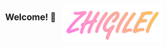 <p align="right">
  <a href="https://www.zhigilei.com/" target="_blank">
    <img align="right" src="https://raw.githubusercontent.com/vasilzhigilei/Zhigilei/master/assets/images/zhigilei.png">
  </a>
</p>
<h1>Welcome! 👋</h1>
<!--
Feel free to visit my personal website by clicking on the image to the right ⟶
<!--
---

<h2>Statistics</h2>
<p align="center">
  <a href="https://github.com/vasilzhigilei" target="_blank">
    <img align="center" src="https://github-readme-stats.vercel.app/api/top-langs/?username=vasilzhigilei&hide=javascript,html,css&langs_count=9&layout=compact&theme=radical" />
  </a>
  <a href="https://github.com/vasilzhigilei" target="_blank">
    <img align="center" src="https://github-readme-stats.vercel.app/api?username=vasilzhigilei&hide=contribs&theme=radical" />
  </a>
</p>
-->
<!--
**vasilzhigilei/vasilzhigilei** is a ✨ _special_ ✨ repository because its `README.md` (this file) appears on your GitHub profile.

Here are some ideas to get you started:

- 🔭 I’m currently working on ...
- 🌱 I’m currently learning ...
- 👯 I’m looking to collaborate on ...
- 🤔 I’m looking for help with ...
- 💬 Ask me about ...
- 📫 How to reach me: ...
- 😄 Pronouns: ...
- ⚡ Fun fact: ...
-->
-->
